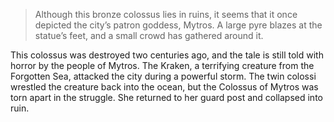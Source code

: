 > Although this bronze colossus lies in ruins, it seems that it once depicted the city’s patron goddess, Mytros. A large pyre blazes at the statue’s feet, and a small crowd has gathered around it.

This colossus was destroyed two centuries ago, and the tale is still told with horror by the people of Mytros. The Kraken, a terrifying creature from the Forgotten Sea, attacked the city during a powerful storm. The twin colossi wrestled the creature back into the ocean, but the Colossus of Mytros was torn apart in the struggle. She returned to her guard post and collapsed into ruin.